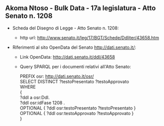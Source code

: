 ## Akoma Ntoso - Bulk Data - 17a legislatura - Atto Senato n. 1208 ##

* Scheda del Disegno di Legge - Atto Senato n. 1208:
	* http url: http://www.senato.it/leg/17/BGT/Schede/Ddliter/43658.htm

* Riferimenti al sito OpenData del Senato http://dati.senato.it/:
	* Link OpenData: http://dati.senato.it/ddl/43658
	* Query SPARQL per i documenti relativi all'Atto Senato:

        PREFIX osr: <http://dati.senato.it/osr/>  
		SELECT DISTINCT ?testoPresentato ?testoApprovato  
		WHERE  
		{  
		    ?ddl a osr:Ddl.  
		    ?ddl osr:idFase 1208 .  
		    OPTIONAL { ?ddl osr:testoPresentato ?testoPresentato }  
		    OPTIONAL { ?ddl osr:testoApprovato ?testoApprovato }  
		}
		